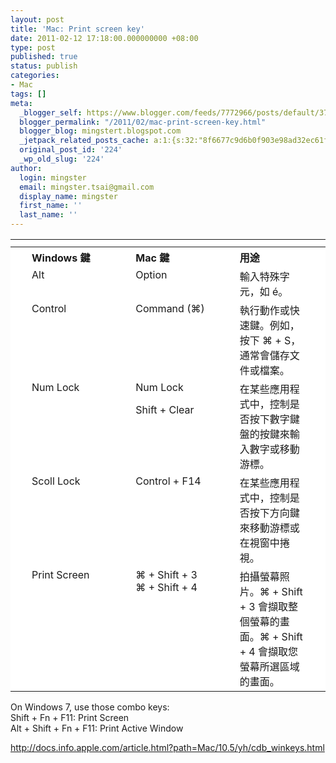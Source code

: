```yaml
---
layout: post
title: 'Mac: Print screen key'
date: 2011-02-12 17:18:00.000000000 +08:00
type: post
published: true
status: publish
categories:
- Mac
tags: []
meta:
  _blogger_self: https://www.blogger.com/feeds/7772966/posts/default/3729619099443971492
  blogger_permalink: "/2011/02/mac-print-screen-key.html"
  blogger_blog: mingstert.blogspot.com
  _jetpack_related_posts_cache: a:1:{s:32:"8f6677c9d6b0f903e98ad32ec61f8deb";a:2:{s:7:"expires";i:1453537005;s:7:"payload";a:3:{i:0;a:1:{s:2:"id";i:18;}i:1;a:1:{s:2:"id";i:265;}i:2;a:1:{s:2:"id";i:85;}}}}
  original_post_id: '224'
  _wp_old_slug: '224'
author:
  login: mingster
  email: mingster.tsai@gmail.com
  display_name: mingster
  first_name: ''
  last_name: ''
---
```

<table border="0" cellpadding="0" cellspacing="0" summary="Three column table">
<tbody>
<tr>
<td align="left" bgcolor="white" height="5" valign="top" width="10"><img alt="" border="0" height="5" src="/img/tableend_left_5px.gif" width="10" /></td>
<td align="left" bgcolor="white" colspan="3" height="5" valign="top"><img alt="" border="0" height="5" src="/img/table_mid_5.gif" width="100%" /></td>
<td align="left" bgcolor="white" height="5" valign="top" width="10"><img alt="" border="0" height="5" src="/img/tableend_right_5px.gif" width="10" /></td>
</tr>
<tr>
<th align="left" bgcolor="white" valign="top" width="10"></th>
<th align="left" bgcolor="white" valign="top" width="33%">
<div>Windows 鍵</div>
</th>
<th align="left" bgcolor="white" valign="top" width="33%">
<div>Mac 鍵</div>
</th>
<th align="left" bgcolor="white" valign="top">
<div>用途</div>
</th>
<th align="left" bgcolor="white" valign="top" width="10"></th>
</tr>
<tr>
<td align="left" bgcolor="white" valign="top" width="10"></td>
<td align="left" bgcolor="white" valign="top" width="33%">
<div>Alt</div>
</td>
<td align="left" bgcolor="white" valign="top" width="33%">
<div>Option</div>
</td>
<td align="left" bgcolor="white" valign="top">
<div>輸入特殊字元，如 é。</div>
</td>
<td align="left" bgcolor="white" valign="top" width="10"></td>
</tr>
<tr>
<td align="left" bgcolor="white" valign="top" width="10"></td>
<td align="left" bgcolor="white" valign="top" width="33%">
<div>Control</div>
</td>
<td align="left" bgcolor="white" valign="top" width="33%">
<div>Command (⌘)</div>
</td>
<td align="left" bgcolor="white" valign="top">
<div>執行動作或快速鍵。例如，按下 ⌘ + S，通常會儲存文件或檔案。</div>
</td>
<td align="left" bgcolor="white" valign="top" width="10"></td>
</tr>
<tr>
<td align="left" bgcolor="white" valign="top" width="10"></td>
<td align="left" bgcolor="white" valign="top" width="33%">
<div>Num Lock</div>
</td>
<td align="left" bgcolor="white" valign="top" width="33%">
<div>Num Lock</p>
<p>Shift + Clear</p></div>
</td>
<td align="left" bgcolor="white" valign="top">
<div>在某些應用程式中，控制是否按下數字鍵盤的按鍵來輸入數字或移動游標。</div>
</td>
<td align="left" bgcolor="white" valign="top" width="10"></td>
</tr>
<tr>
<td align="left" bgcolor="white" valign="top" width="10"></td>
<td align="left" bgcolor="white" valign="top" width="33%">
<div>Scoll Lock</div>
</td>
<td align="left" bgcolor="white" valign="top" width="33%">
<div>Control + F14</div>
</td>
<td align="left" bgcolor="white" valign="top">
<div>在某些應用程式中，控制是否按下方向鍵來移動游標或在視窗中捲視。</div>
</td>
<td align="left" bgcolor="white" valign="top" width="10"></td>
</tr>
<tr>
<td align="left" bgcolor="white" valign="top" width="10"></td>
<td align="left" bgcolor="white" valign="top" width="33%">
<div>Print Screen</div>
</td>
<td align="left" bgcolor="white" valign="top" width="33%">
<div>⌘ + Shift + 3<br />⌘ + Shift + 4</div>
</td>
<td align="left" bgcolor="white" valign="top">
<div>拍攝螢幕照片。⌘ + Shift + 3 會擷取整個螢幕的畫面。⌘ + Shift + 4 會擷取您螢幕所選區域的畫面。</div>
</td>
<td align="left" bgcolor="white" valign="top" width="10"></td>
</tr>
</tbody>
</table>
<p>On Windows 7, use those combo keys:<br />Shift + Fn + F11: Print Screen<br />Alt + Shift + Fn + F11: Print Active Window</p>
<p><a href="http://docs.info.apple.com/article.html?path=Mac/10.5/yh/cdb_winkeys.html">http://docs.info.apple.com/article.html?path=Mac/10.5/yh/cdb_winkeys.html</a></p>
